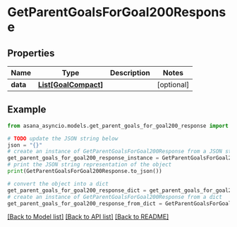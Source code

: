 # GetParentGoalsForGoal200Response


## Properties

Name | Type | Description | Notes
------------ | ------------- | ------------- | -------------
**data** | [**List[GoalCompact]**](GoalCompact.md) |  | [optional] 

## Example

```python
from asana_asyncio.models.get_parent_goals_for_goal200_response import GetParentGoalsForGoal200Response

# TODO update the JSON string below
json = "{}"
# create an instance of GetParentGoalsForGoal200Response from a JSON string
get_parent_goals_for_goal200_response_instance = GetParentGoalsForGoal200Response.from_json(json)
# print the JSON string representation of the object
print(GetParentGoalsForGoal200Response.to_json())

# convert the object into a dict
get_parent_goals_for_goal200_response_dict = get_parent_goals_for_goal200_response_instance.to_dict()
# create an instance of GetParentGoalsForGoal200Response from a dict
get_parent_goals_for_goal200_response_from_dict = GetParentGoalsForGoal200Response.from_dict(get_parent_goals_for_goal200_response_dict)
```
[[Back to Model list]](../README.md#documentation-for-models) [[Back to API list]](../README.md#documentation-for-api-endpoints) [[Back to README]](../README.md)


